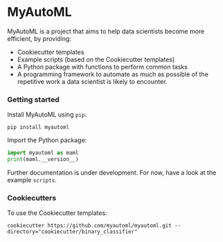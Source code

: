 # MyAutoML

MyAutoML is a project that aims to help data scientists become more efficient, by providing:

- Cookiecutter templates
- Example scripts (based on the Cookiecutter templates)
- A Python package with functions to perform common tasks
- A programming framework to automate as much as possible of the repetitive
  work a data scientist is likely to encounter.

### Getting started

Install MyAutoML using `pip`:
```shell script
pip install myautoml
```

Import the Python package:
```python
import myautoml as maml
print(maml.__version__)
```

Further documentation is under development.
For now, have a look at the example `scripts`.


### Cookiecutters

To use the Cookiecutter templates:
```shell script
cookiecutter https://github.com/myautoml/myautoml.git --directory="cookiecutter/binary_classifier"
```
